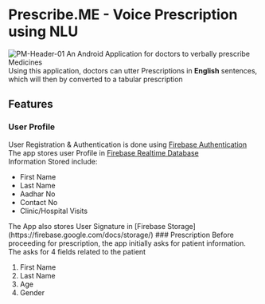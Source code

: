 # Prescribe.ME - Voice Prescription using NLU
![PM-Header-01](https://user-images.githubusercontent.com/96186273/151930633-2cfde444-eebe-4c7f-8cbe-6cb962e69b00.jpg)
An Android Application for doctors to verbally prescribe Medicines <br>
Using this application, doctors can utter Prescriptions in <b>English</b> sentences, which will then by converted to a tabular prescription
## Features
### User Profile
User Registration & Authentication is done using [Firebase Authentication](https://firebase.google.com/docs/auth) <br>
The app stores user Profile in [Firebase Realtime Database](https://firebase.google.com/docs/database) <br>
Information Stored include:
<ul><li>First Name<li>Last Name<li>Aadhar No<li>Contact No<li>Clinic/Hospital Visits</ul>
The App also stores User Signature in [Firebase Storage](https://firebase.google.com/docs/storage/) 
### Prescription
Before proceeding for prescription, the app initially asks for patient information. <br>
The asks for 4 fields related to the patient <br>
<ol><li>First Name<li>Last Name<li>Age<li>Gender</ol>
